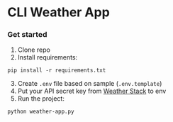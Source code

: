 # CLI Weather App


### Get started
1. Clone repo
2. Install requirements:
```
pip install -r requirements.txt
```
3. Create `.env` file based on sample (`.env.template`)
4. Put your API secret key from [Weather Stack](https://weatherstack.com/) to env
5. Run the project:
```
python weather-app.py
```